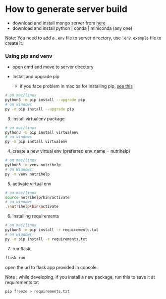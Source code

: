# How to generate server build
- download and install mongo server from [here](https://www.mongodb.com/try/download/community)
- download and install python | conda | miniconda (any one)

Note: You need to add a `.env` file to server directory, 
use `.env.example` file to create it.

### Using pip and venv
- open cmd and move to server directory

- Install and upgrade pip
  - if you face problem in mac os for installing pip, [see this](https://www.geeksforgeeks.org/how-to-install-pip-in-macos/)
```bash
# on mac/linux
python3 -m pip install --upgrade pip
# on windows
py -m pip install --upgrade pip
```
3. install virtualenv package
```bash
# on mac/linux
python3 -m pip install virtualenv
# on windows
py -m pip install virtualenv
```

4. create a new virtual env (preferred env_name = nutrihelp) 
```bash
# on mac/linux
python3 -m venv nutrihelp
# On Windows:
py -m venv nutrihelp
```

5. activate virtual env
```bash
# on mac/linux
source nutrihelp/bin/activate
# on windows
.\nutrihelp\bin\activate
```
6. installing requirements
```bash
# on mac/linux
python3 -m pip install -r requirements.txt
# on windows
py -m pip install -r requirements.txt
```
7. run flask
```bash
flask run
```
open the url to flask app provided in console.

Note : while developing, if you install a new package, run this to save it at requirements.txt
```bash
pip freeze > requirements.txt
```
